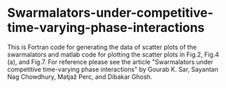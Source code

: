 # Swarmalators-under-competitive-time-varying-phase-interactions
This is Fortran code for generating the data of scatter plots of the swarmalators and matlab code for plotting the scatter plots in Fig.2, Fig.4 (a), and Fig.7.
For reference please see the article "Swarmalators under competitive time-varying phase
interactions" by Gourab K. Sar, Sayantan Nag Chowdhury, Matjaž Perc, and Dibakar Ghosh.
